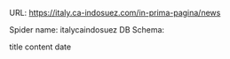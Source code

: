 URL: https://italy.ca-indosuez.com/in-prima-pagina/news

Spider name: italycaindosuez
DB Schema:

title
content
date